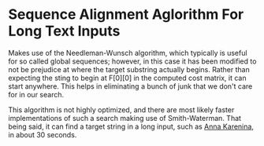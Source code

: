 # Sequence Alignment Aglorithm For Long Text Inputs

Makes use of the Needleman-Wunsch algorithm, which typically is useful for so called global sequences; however, in this case it has been modified to not be prejudice at where the target substring actually begins. Rather than expecting the sting to begin at F\[0\]\[0\] in the computed cost matrix, it can start anywhere. This helps in eliminating a bunch of junk that we don't care for in our search.

This algorithm is not highly optimized, and there are most likely faster implementations of such a search making use of Smith-Waterman. That being said, it can find a target string in a long input, such as [Anna Karenina](./tests/anna.txt), in about 30 seconds.
